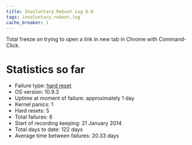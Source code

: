 ```yaml
---
title: Involuntary Reboot Log 6.6
tags: involuntary.reboot.log
cache_breaker: 1
---
```


Total freeze on trying to open a link in new tab in Chrome with Command-Click.

# Statistics so far

-   Failure type: [hard reset](/wiki/hard_reset)
-   OS version: 10.9.3
-   Uptime at moment of failure: approximately 1 day
-   Kernel panics: 1
-   Hard resets: 5
-   Total failures: 6
-   Start of recording keeping: 21 January 2014
-   Total days to date: 122 days
-   Average time between failures: 20.33 days

